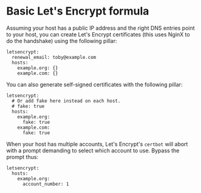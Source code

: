 # Basic Let's Encrypt formula

Assuming your host has a public IP address and the right DNS entries point to your host,
you can create Let's Encrypt certificates (this uses NginX to do the handshake) using
the following pillar:

```
letsencrypt:
  renewal_email: toby@example.com
  hosts:
    example.org: {}
    example.com: {}
```

You can also generate self-signed certificates with the following pillar:

```
letsencrypt:
  # Or add fake here instead on each host.
  # fake: true
  hosts:
    example.org:
      fake: true
    example.com:
      fake: true
```

When your host has multiple accounts, Let's Encrypt's `certbot` will abort with a
prompt demanding to select which account to use.  Bypass the prompt thus:

```
letsencrypt:
  hosts:
    example.org:
      account_number: 1
```

